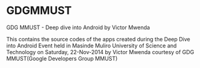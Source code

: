 GDGMMUST
========

GDG MMUST - Deep dive into Android by Victor Mwenda

This contains the source codes of the apps created
during the Deep Dive into Android Event held in 
Masinde Muliro University of Science and Technology
on Saturday, 22-Nov-2014 by Victor Mwenda courtesy
of GDG MMUST(Google Developers Group MMUST)
